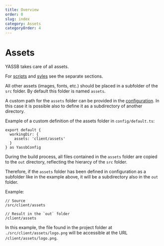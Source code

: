 ```yaml
---
title: Overview
order: 0
slug: index
category: Assets
categoryOrder: 4
---
```

# Assets

YASSB takes care of all assets. 

For [scripts](/guides/assets/scripts.html) and [syles](/guides/assets/styles.html) see the separate sections.

All other assets (images, fonts, etc.) should be placed in a subfolder of the `src` folder. By default this folder is named `assets`. 

A custom path for the `assets` folder can be provided in the [configuration](/guides/setup/configuration.html). In this case it is possible also to define it as a subdirectory of another directory. 

Example of a custom definition of the assets folder in `config/default.ts`:

    export default {
      workingDir: {
        assets: 'client/assets'
      }
    } as YassbConfig


During the build process, all files contained in the `assets` folder are copied to the `out` directory, reflecting the hierarcy of the `src` folder.

Therefore, if the `assets` folder has been defined in configuration as a subfolder like in the example above, it will be a subdirectory also in the `out` folder.

Example:

    // Source
    /src/client/assets

    // Result in the `out` folder
    /client/assets

In this example, the file found in the project folder at `./src/client/assets/logo.png` will be accessible at the URL `/client/assets/logo.png`.